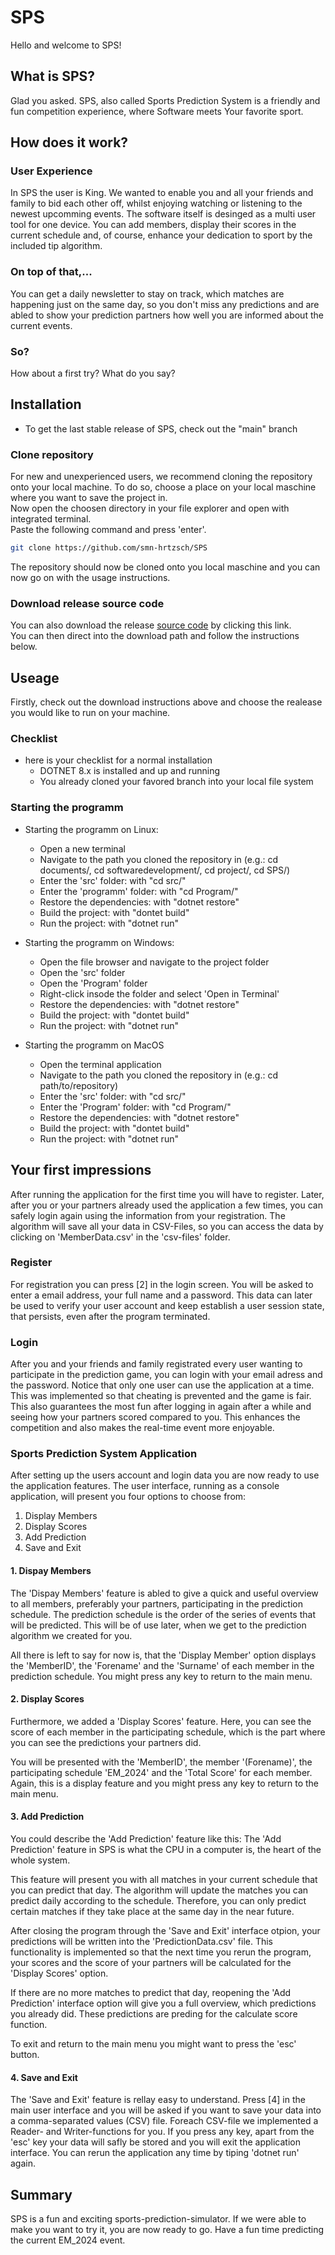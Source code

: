 # SPS
Hello and welcome to SPS! 
## What is SPS?
Glad you asked. SPS, also called Sports Prediction System is a friendly and fun competition experience, where Software meets Your favorite sport.
## How does it work?
### User Experience
In SPS the user is King. We wanted to enable you and all your friends and family to bid each other off, whilst enjoying watching or listening to the newest upcomming events. The software itself is desinged as a multi user tool for one device. You can add members, display their scores in the current schedule and, of course, enhance your dedication to sport by the included tip algorithm.

### On top of that,...
You can get a daily newsletter to stay on track, which matches are happening just on the same day, so you don't miss any predictions and are abled to show your prediction partners how well you are informed about the current events.

### So?
How about a first try?
What do you say? 

## Installation
- To get the last stable release of SPS, check out the "main" branch

### Clone repository
For new and unexperienced users, we recommend cloning the repository onto your local machine.
To do so, choose a place on your local maschine where you want to save the project in.  
Now open the choosen directory in your file explorer and open with integrated terminal.  
Paste the following command and press 'enter'.  

```sh
git clone https://github.com/smn-hrtzsch/SPS
```
The repository should now be cloned onto you local maschine and you can now go on with the usage instructions.

### Download release source code
You can also download the release [source code](https://github.com/smn-hrtzsch/SPS/archive/refs/tags/v.1.0.0.zip) by clicking this link.  
You can then direct into the download path and follow the instructions below.

## Useage
Firstly, check out the download instructions above and choose the realease you would like to run on your machine.

### Checklist
- here is your checklist for a normal installation
  - DOTNET 8.x is installed and up and running
  - You already cloned your favored branch into your local file system
### Starting the programm
- Starting the programm on Linux:
  - Open a new terminal
  - Navigate to the path you cloned the repository in (e.g.: cd documents/, cd softwaredevelopment/, cd project/, cd SPS/)
  - Enter the 'src' folder: with "cd src/"
  - Enter the 'programm' folder: with "cd Program/"
  - Restore the dependencies: with "dotnet restore" 
  - Build the project: with "dontet build"
  - Run the project: with "dotnet run"
 
- Starting the programm on Windows:
  - Open the file browser and navigate to the project folder
  - Open the 'src' folder
  - Open the 'Program' folder
  - Right-click insode the folder and select 'Open in Terminal'
  - Restore the dependencies: with "dotnet restore" 
  - Build the project: with "dontet build"
  - Run the project: with "dotnet run"
 
- Starting the programm on MacOS
  - Open the terminal application
  - Navigate to the path you cloned the repository in (e.g.: cd path/to/repository)
  - Enter the 'src' folder: with "cd src/"
  - Enter the 'Program' folder: with "cd Program/"
  - Restore the dependencies: with "dotnet restore" 
  - Build the project: with "dontet build"
  - Run the project: with "dotnet run"

## Your first impressions
After running the application for the first time you will have to register. Later, after you or your partners already used the application a few times, you can safely login again using the information from your registration. The algorithm will save all your data in CSV-Files, so you can access the data by clicking on 'MemberData.csv' in the 'csv-files' folder.

### Register
For registration you can press [2] in the login screen. You will be asked to enter a email address, your full name and a password. This data can later be used to verify your user account and keep establish a user session state, that persists, even after the program terminated.

### Login
After you and your friends and family registrated every user wanting to participate in the prediction game, you can login with your email adress and the password. Notice that only one user can use the application at a time. This was implemented so that cheating is prevented and the game is fair. This also guarantees the most fun after logging in again after a while and seeing how your partners scored compared to you. This enhances the competition and also makes the real-time event more enjoyable.

### Sports Prediction System Application
After setting up the users account and login data you are now ready to use the application features. The user interface, running as a console application, will present you four options to choose from:
1. Display Members
2. Display Scores
3. Add Prediction
4. Save and Exit

#### 1. Dispay Members
The 'Dispay Members' feature is abled to give a quick and useful overview to all members, preferably your partners, participating in the prediction schedule. The prediction schedule is the order of the series of events that will be predicted. This will be of use later, when we get to the prediction algorithm we created for you. 

All there is left to say for now is, that the 'Display Member' option displays the 'MemberID', the 'Forename' and the 'Surname' of each member in the prediction schedule. You might press any key to return to the main menu.

#### 2. Display Scores
Furthermore, we added a 'Display Scores' feature. Here, you can see the score of each member in the participating schedule, which is the part where you can see the predictions your partners did.

You will be presented with the 'MemberID', the member '(Forename)', the participating schedule 'EM_2024' and the 'Total Score' for each member. Again, this is a display feature and you might press any key to return to the main menu.

#### 3. Add Prediction
You could describe the 'Add Prediction' feature like this: The 'Add Prediction' feature in SPS is what the CPU in a computer is, the heart of the whole system. 

This feature will present you with all matches in your current schedule that you can predict that day. The algorithm will update the matches you can predict daily according to the schedule. Therefore, you can only predict certain matches if they take place at the same day in the near future. 

After closing the program through the 'Save and Exit' interface otpion, your predictions will be written into the 'PredictionData.csv' file. This functionality is implemented so that the next time you rerun the program, your scores and the score of your partners will be calculated for the 'Display Scores' option.

If there are no more matches to predict that day, reopening the 'Add Prediction' interface option will give you a full overview, which predictions you already did. These predictions are preding for the calculate score function. 

To exit and return to the main menu you might want to press the 'esc' button.

#### 4. Save and Exit
The 'Save and Exit' feature is rellay easy to understand. Press [4] in the main user interface and you will be asked if you want to save your data into a comma-separated values (CSV) file. Foreach CSV-file we implemented a Reader- and Writer-functions for you. If you press any key, apart from the 'esc' key your data will safly be stored and you will exit the application interface. You can rerun the application any time by tiping 'dotnet run' again.

## Summary
SPS is a fun and exciting sports-prediction-simulator. If we were able to make you want to try it, you are now ready to go. Have a fun time predicting the current EM_2024 event.
